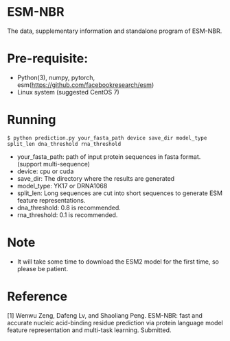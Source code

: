 # ESM-NBR
The data, supplementary information and standalone program of ESM-NBR.
# Pre-requisite:
- Python(3), numpy, pytorch, esm(https://github.com/facebookresearch/esm)
- Linux system (suggested CentOS 7)
 # Running
 ```
 $ python prediction.py your_fasta_path device save_dir model_type split_len dna_threshold rna_threshold
```
- your_fasta_path: path of input protein sequences in fasta format. (support multi-sequence)
- device: cpu or cuda
- save_dir: The directory where the results are generated
- model_type: YK17 or DRNA1068
- split_len: Long sequences are cut into short sequences to generate ESM feature representations.
- dna_threshold: 0.8 is recommended.
- rna_threshold: 0.1 is recommended.

# Note
- It will take some time to download the ESM2 model for the first time, so please be patient.

# Reference
[1] Wenwu Zeng, Dafeng Lv, and Shaoliang Peng. ESM-NBR: fast and accurate nucleic acid-binding residue prediction via protein language model feature representation and multi-task learning. Submitted.
